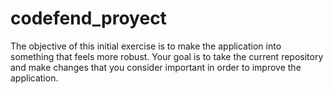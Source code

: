 # codefend_proyect
The objective of this initial exercise is to make the application into something that feels more robust. Your goal is to take the current repository and make changes that you consider important in order to improve the application.
